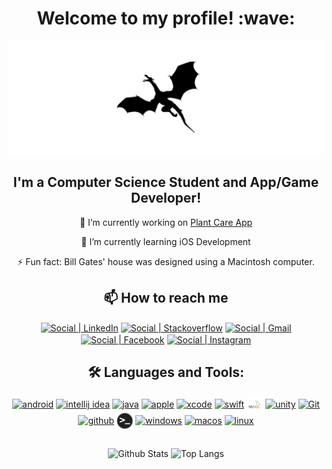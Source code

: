 <h1 align='center'> Welcome to my profile! :wave:</h1>

[![Social banner for Tomaz Mazej](https://github.com/TomazMazej/TomazMazej/blob/main/assets/mazejgames_banner.png)](https://mazejgames.com)

<div align="center">
<h2 align='center'>I'm a Computer Science Student and App/Game Developer!</h1>

🔭 I’m currently working on [Plant Care App](https://github.com/TomazMazej/plant_care)

🌱 I’m currently learning iOS Development

⚡ Fun fact: Bill Gates' house was designed using a Macintosh computer.
</div>

<div align="center">
<h2 align='center'>📫 How to reach me</h2>
  
[<img align="center" alt="Social | LinkedIn" height="22px" src="https://cdn.jsdelivr.net/npm/simple-icons@v3/icons/linkedin.svg" />][linkedin]
[<img align="center" alt="Social | Stackoverflow" height="22px" src="https://cdn.jsdelivr.net/npm/simple-icons@v3/icons/stackoverflow.svg" />][stackoverflow]
[<img align="center" alt="Social | Gmail" height="22px" src="https://cdn.jsdelivr.net/npm/simple-icons@v3/icons/gmail.svg" />][gmail]
[<img align="center" alt="Social | Facebook" height="22px" src="https://cdn.jsdelivr.net/npm/simple-icons@3.4.0/icons/facebook.svg" />][facebook]
[<img align="center" alt="Social | Instagram" height="22px" src="https://cdn.jsdelivr.net/npm/simple-icons@v3/icons/instagram.svg" />][instagram]
</div>

<div align="center">
<h2 align='center'>🛠️ Languages and Tools:</h2>
  
[<img align="center" alt="android" width="26px" src="https://img.icons8.com/color/48/000000/android-os.png" />](https://www.android.com/)
[<img align="center" alt="intellij idea" width="26px" src="https://img.icons8.com/color/240/000000/intellij-idea.png" />](https://www.jetbrains.com/idea/)
[<img align="center" alt="java" width="26px" src="https://img.icons8.com/color/240/000000/java-coffee-cup-logo.png">](https://docs.oracle.com/en/java/)
[<img align="center" alt="apple" width="26px" src="https://img.icons8.com/ios/50/000000/mac-os.png">](https://www.apple.com/)
[<img align="center" alt="xcode" width="26px" src="https://img.icons8.com/color/48/000000/xcode.png">](https://developer.apple.com/xcode/)
[<img align="center" alt="swift" width="26px" src="https://img.icons8.com/color/48/000000/swiftui.png">](https://developer.apple.com/swift/)
[<img align="center" alt="MySQL" width="26px" src="https://raw.githubusercontent.com/github/explore/80688e429a7d4ef2fca1e82350fe8e3517d3494d/topics/mysql/mysql.png">](https://dev.mysql.com/)
[<img align="center" alt="unity" width="26px" src="https://img.icons8.com/ios-filled/50/000000/unity.png">](https://unity.com/)
[<img align="center" alt="Git" width="26px" src="https://img.icons8.com/color/240/000000/git.png">](https://git-scm.com/)
[<img align="center" alt="github" width="26px" src="https://img.icons8.com/ios-glyphs/240/000000/github.png">](https://github.com/)
[<img align="center" alt="terminal" width="26px" src="https://raw.githubusercontent.com/github/explore/80688e429a7d4ef2fca1e82350fe8e3517d3494d/topics/terminal/terminal.png">](https://docs.microsoft.com/en-us/windows/terminal/)
[<img align="center" alt="windows" width="26px" src="https://img.icons8.com/color/240/000000/windows-10.png">](https://www.microsoft.com/en-us/windows)
[<img align="center" alt="macos" width="26px" src="https://img.icons8.com/officel/160/000000/mac-logo.png">](https://developer.apple.com/macos/)
[<img align="center" alt="linux" width="26px" src="https://img.icons8.com/color/96/000000/linux.png">](https://www.kernel.org/)
<br><br>

![Github Stats](https://github-readme-stats.vercel.app/api?username=TomazMazej&count_private=true&show_icons=true&include_all_commits=true&theme=dark)
![Top Langs](https://github-readme-stats.vercel.app/api/top-langs/?username=TomazMazej&hide=TeX&layout=compact&theme=dark&count_private=true)
</div>

[linkedin]: https://www.linkedin.com/in/tomaz-mazej-5a636418b/
[stackoverflow]: https://stackoverflow.com/users/12029044/tomaz-mazej
[gmail]: mailto:tomaz.mazej@gmail.com
[facebook]: https://www.facebook.com/mazejgames
[instagram]: https://www.instagram.com/mazejgames/

